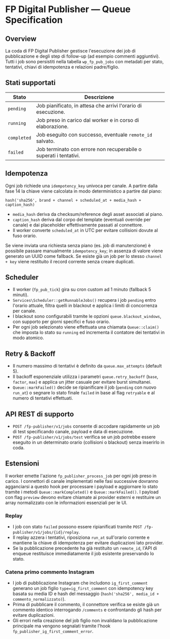 # FP Digital Publisher — Queue Specification

## Overview

La coda di FP Digital Publisher gestisce l'esecuzione dei job di pubblicazione e
degli step di follow-up (ad esempio commenti aggiuntivi). Tutti i job sono
persistiti nella tabella `wp_fp_pub_jobs` con metadati per stato, tentativi,
chiavi di idempotenza e relazioni padre/figlio.

## Stati supportati

| Stato        | Descrizione                                                     |
|--------------|-----------------------------------------------------------------|
| `pending`    | Job pianificato, in attesa che arrivi l'orario di esecuzione.    |
| `running`    | Job preso in carico dal worker e in corso di elaborazione.      |
| `completed`  | Job eseguito con successo, eventuale `remote_id` salvato.       |
| `failed`     | Job terminato con errore non recuperabile o superati i tentativi. |

## Idempotenza

Ogni job richiede una `idempotency_key` univoca per canale. A partire dalla fase
14 la chiave viene calcolata in modo deterministico a partire dal piano:

```
hash('sha256', brand + channel + scheduled_at + media_hash + caption_hash)
```

- `media_hash` deriva da checksum/reference degli asset associati al piano.
- `caption_hash` deriva dal corpo del template (eventuali override per canale) e
  dai placeholder effettivamente passati al connettore.
- Il worker converte `scheduled_at` in UTC per evitare collisioni dovute al
  fuso orario.

Se viene inviata una richiesta senza piano (es. job di manutenzione) è possibile
passare manualmente `idempotency_key`; in assenza di valore viene generato un
UUID come fallback. Se esiste già un job per lo stesso `channel + key` viene
restituito il record corrente senza creare duplicati.

## Scheduler

- Il worker (`fp_pub_tick`) gira su cron custom ad 1 minuto (fallback 5 minuti).
- `Services\Scheduler::getRunnableJobs()` recupera i job `pending` entro l'orario
  attuale, filtra quelli in blackout e applica i limiti di concorrenza per canale.
- I blackout sono configurabili tramite le opzioni `queue.blackout_windows`,
  con supporto per giorni specifici e fuso orario.
- Per ogni job selezionato viene effettuata una chiamata `Queue::claim()` che
  imposta lo stato su `running` ed incrementa il contatore dei tentativi in modo
  atomico.

## Retry & Backoff

- Il numero massimo di tentativi è definito da `queue.max_attempts` (default 5).
- Il backoff esponenziale utilizza i parametri `queue.retry_backoff` (`base`,
  `factor`, `max`) e applica un jitter casuale per evitare burst simultanei.
- `Queue::markFailed()` decide se ripianificare il job (`pending` con nuovo
  `run_at`) o segnare lo stato finale `failed` in base al flag `retryable` e al
  numero di tentativi effettuati.

## API REST di supporto

- `POST /fp-publisher/v1/jobs` consente di accodare rapidamente un job di test
  specificando canale, payload e data di esecuzione.
- `POST /fp-publisher/v1/jobs/test` verifica se un job potrebbe essere eseguito
  in un determinato orario (collisioni o blackout) senza inserirlo in coda.

## Estensioni

Il worker emette l'azione `fp_publisher_process_job` per ogni job preso in carico.
I connettori di canale implementati nelle fasi successive dovranno agganciarsi a
questo hook per processare i payload e aggiornare lo stato tramite i metodi
`Queue::markCompleted()` e `Queue::markFailed()`.
I payload con flag `preview` devono evitare chiamate ai provider esterni e
restituire un array normalizzato con le informazioni essenziali per le UI.

### Replay

- I job con stato `failed` possono essere ripianificati tramite `POST
  /fp-publisher/v1/jobs/{id}/replay`.
- Il replay azzera i tentativi, riposiziona `run_at` sull'orario corrente e
  mantiene la chiave di idempotenza per evitare duplicazioni lato provider.
- Se la pubblicazione precedente ha già restituito un `remote_id`, l'API di
  enqueue restituisce immediatamente il job esistente preservando lo stato.

### Catena primo commento Instagram

- I job di pubblicazione Instagram che includono `ig_first_comment` generano un
  job figlio `type=ig_first_comment` con idempotency key basata su media ID e
  hash del messaggio (`hash('sha256', media_id + commento_normalizzato)`).
- Prima di pubblicare il commento, il connettore verifica se esiste già un
  commento identico interrogando `/comments` e confrontando gli hash per evitare
  duplicazioni.
- Gli errori nella creazione del job figlio non invalidano la pubblicazione
  principale ma vengono segnalati tramite l'hook
  `fp_publisher_ig_first_comment_error`.

